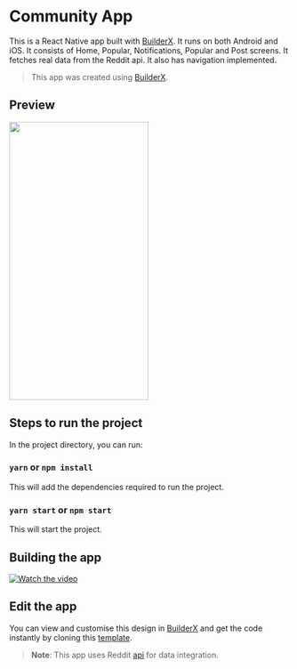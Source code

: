 # Community App

This is a React Native app built with [BuilderX](https://builderx.io/). It runs on both Android and iOS. It consists of Home, Popular, Notifications, Popular and Post screens. It fetches real data from the Reddit api. It also has navigation implemented.

> This app was created using [BuilderX](https://builderx.io/).

## Preview

<img src="./screenshot/community-app.gif" width="250" height="500" />

## Steps to run the project

In the project directory, you can run:

### `yarn` or `npm install`

This will add the dependencies required to run the project.

### `yarn start` or `npm start`

This will start the project.

## Building the app

[![Watch the video](https://img.youtube.com/vi/qZNkrX872Kw/maxresdefault.jpg)](https://youtu.be/qZNkrX872Kw)

## Edit the app

You can view and customise this design in [BuilderX](https://builderx.io) and get the code instantly by cloning this [template](https://builderx.io/app/p98ci1j5npwowo4kggo88kkwcw04sc).

> **Note**: This app uses Reddit [api](<[https://www.reddit.com/wiki/api](https://www.reddit.com/wiki/api)>) for data integration.
